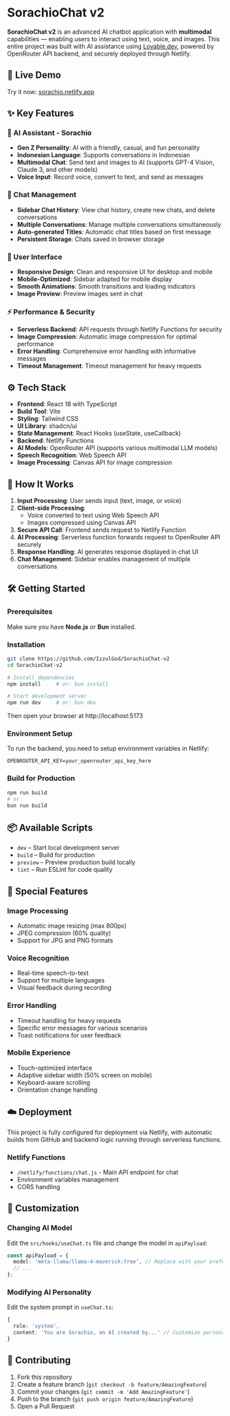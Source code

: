 # SorachioChat v2

**SorachioChat v2** is an advanced AI chatbot application with **multimodal** capabilities — enabling users to interact using text, voice, and images. This entire project was built with AI assistance using [Lovable.dev](https://lovable.dev), powered by OpenRouter API backend, and securely deployed through Netlify.

## 🔗 Live Demo

Try it now: [sorachio.netlify.app](https://sorachio.netlify.app)

## ✨ Key Features

### 🤖 AI Assistant - Sorachio
- **Gen Z Personality**: AI with a friendly, casual, and fun personality
- **Indonesian Language**: Supports conversations in Indonesian
- **Multimodal Chat**: Send text and images to AI (supports GPT-4 Vision, Claude 3, and other models)
- **Voice Input**: Record voice, convert to text, and send as messages

### 💬 Chat Management
- **Sidebar Chat History**: View chat history, create new chats, and delete conversations
- **Multiple Conversations**: Manage multiple conversations simultaneously
- **Auto-generated Titles**: Automatic chat titles based on first message
- **Persistent Storage**: Chats saved in browser storage

### 🎨 User Interface
- **Responsive Design**: Clean and responsive UI for desktop and mobile
- **Mobile-Optimized**: Sidebar adapted for mobile display
- **Smooth Animations**: Smooth transitions and loading indicators
- **Image Preview**: Preview images sent in chat

### ⚡ Performance & Security
- **Serverless Backend**: API requests through Netlify Functions for security
- **Image Compression**: Automatic image compression for optimal performance
- **Error Handling**: Comprehensive error handling with informative messages
- **Timeout Management**: Timeout management for heavy requests

## ⚙️ Tech Stack

- **Frontend**: React 18 with TypeScript
- **Build Tool**: Vite
- **Styling**: Tailwind CSS
- **UI Library**: shadcn/ui
- **State Management**: React Hooks (useState, useCallback)
- **Backend**: Netlify Functions
- **AI Models**: OpenRouter API (supports various multimodal LLM models)
- **Speech Recognition**: Web Speech API
- **Image Processing**: Canvas API for image compression

## 🧠 How It Works

1. **Input Processing**: User sends input (text, image, or voice)
2. **Client-side Processing**: 
   - Voice converted to text using Web Speech API
   - Images compressed using Canvas API
3. **Secure API Call**: Frontend sends request to Netlify Function
4. **AI Processing**: Serverless function forwards request to OpenRouter API securely
5. **Response Handling**: AI generates response displayed in chat UI
6. **Chat Management**: Sidebar enables management of multiple conversations

## 🛠️ Getting Started

### Prerequisites

Make sure you have **Node.js** or **Bun** installed.

### Installation

```bash
git clone https://github.com/IzzulGod/SorachioChat-v2
cd SorachioChat-v2

# Install dependencies
npm install     # or: bun install

# Start development server
npm run dev     # or: bun dev
```

Then open your browser at http://localhost:5173

### Environment Setup

To run the backend, you need to setup environment variables in Netlify:

```env
OPENROUTER_API_KEY=your_openrouter_api_key_here
```

### Build for Production

```bash
npm run build
# or
bun run build
```

## 📦 Available Scripts

- `dev` – Start local development server
- `build` – Build for production
- `preview` – Preview production build locally
- `lint` – Run ESLint for code quality

## 🎯 Special Features

### Image Processing
- Automatic image resizing (max 800px)
- JPEG compression (60% quality)
- Support for JPG and PNG formats

### Voice Recognition
- Real-time speech-to-text
- Support for multiple languages
- Visual feedback during recording

### Error Handling
- Timeout handling for heavy requests
- Specific error messages for various scenarios
- Toast notifications for user feedback

### Mobile Experience
- Touch-optimized interface
- Adaptive sidebar width (50% screen on mobile)
- Keyboard-aware scrolling
- Orientation change handling

## ☁️ Deployment

This project is fully configured for deployment via Netlify, with automatic builds from GitHub and backend logic running through serverless functions.

### Netlify Functions
- `/netlify/functions/chat.js` - Main API endpoint for chat
- Environment variables management
- CORS handling

## 🔧 Customization

### Changing AI Model
Edit the `src/hooks/useChat.ts` file and change the model in `apiPayload`:

```typescript
const apiPayload = {
  model: 'meta-llama/llama-4-maverick:free', // Replace with your preferred model
  // ...
};
```

### Modifying AI Personality
Edit the system prompt in `useChat.ts`:

```typescript
{
  role: 'system',
  content: 'You are Sorachio, an AI created by...' // Customize personality here
}
```

## 🤝 Contributing

1. Fork this repository
2. Create a feature branch (`git checkout -b feature/AmazingFeature`)
3. Commit your changes (`git commit -m 'Add AmazingFeature'`)
4. Push to the branch (`git push origin feature/AmazingFeature`)
5. Open a Pull Request
